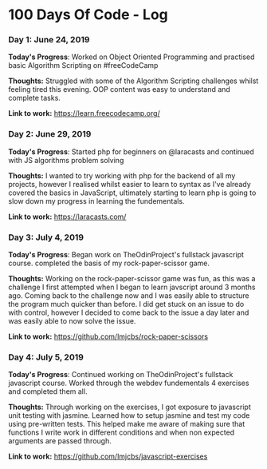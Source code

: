 # 100 Days Of Code - Log

### Day 1: June 24, 2019

**Today's Progress**: Worked on Object Oriented Programming and practised basic Algorithm Scripting on #freeCodeCamp

**Thoughts:** Struggled with some of the Algorithm Scripting challenges whilst feeling tired this evening. OOP content was easy to understand and complete tasks.

**Link to work:** https://learn.freecodecamp.org/

### Day 2: June 29, 2019

**Today's Progress**: Started php for beginners on @laracasts and continued with JS algorithms problem solving

**Thoughts:** I wanted to try working with php for the backend of all my projects, however I realised whilst easier to learn to syntax as I've already covered the basics in JavaScript, ultimately starting to learn php  is going to slow down my progress in learning the fundementals.

**Link to work:**  https://laracasts.com/

### Day 3: July 4, 2019

**Today's Progress**: Began work on TheOdinProject's fullstack javascript course. completed the basis of my rock-paper-scissor game.

**Thoughts:** Working on the rock-paper-scissor game was fun, as this was a challenge I first attempted when I began to learn javscript around 3 months ago. Coming back to the challenge now and I was easily able to structure the program much quicker than before. I did get stuck on an issue to do with control, however I decided to come back to the issue a day later and was easily able to now solve the issue.

**Link to work:**  https://github.com/lmjcbs/rock-paper-scissors

### Day 4: July 5, 2019

**Today's Progress**: Continued working on TheOdinProject's fullstack javascript course. Worked through the webdev fundementals 4 exercises and completed them all.

**Thoughts:** Through working on the exercises, I got exposure to javascript unit testing with jasmine. Learned how to setup jasmine and test my code using pre-written tests. This helped make me aware of making sure that functions I write work in different conditions and when non expected arguments are passed through.

**Link to work:**  https://github.com/lmjcbs/javascript-exercises